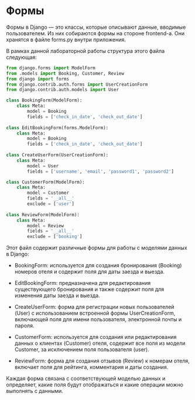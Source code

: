 # Формы
Формы в Django — это классы, которые описывают данные, вводимые пользователем. Из них собираются формы на стороне frontend-а. Они хранятся в файле forms.py внутри приложения.

В рамках данной лабораторной работы структура этого файла следующая:
```python
from django.forms import ModelForm
from .models import Booking, Customer, Review
from django import forms
from django.contrib.auth.forms import UserCreationForm
from django.contrib.auth.models import User

class BookingForm(ModelForm):
	class Meta:
		model = Booking
		fields = ['check_in_date', 'check_out_date']
		
class EditBookingForm(forms.ModelForm):
    class Meta:
        model = Booking
        fields = ['check_in_date', 'check_out_date']
		
class CreateUserForm(UserCreationForm):
    class Meta:
        model = User
        fields = ['username', 'email', 'password1', 'password2']

class CustomerForm(ModelForm):
	class Meta:
		model = Customer
		fields = '__all__'
		exclude = ['user']
            
class ReviewForm(ModelForm):
    class Meta:
        model = Review
        fields = '__all__'
        exclude = ['booking']
```

Этот файл содержит различные формы для работы с моделями данных в Django:

* BookingForm: используется для создания бронирования (Booking) номеров отеля и содержит поля для даты заезда и выезда.

* EditBookingForm: предназначена для редактирования существующего бронирования и также содержит поля для изменения даты заезда и выезда.

* CreateUserForm: форма для регистрации новых пользователей (User) с использованием встроенной формы UserCreationForm, включающей поля для имени пользователя, электронной почты и пароля.

* CustomerForm: используется для создания или редактирования данных о клиентах (Customer) отеля, содержит все поля из модели Customer, за исключением поля пользователя (user).

* ReviewForm: форма для создания отзывов (Review) к номерам отеля, включает поля для рейтинга, комментария и даты создания.

Каждая форма связана с соответствующей моделью данных и определяет, какие поля будут отображаться и какие операции можно выполнять с данными.